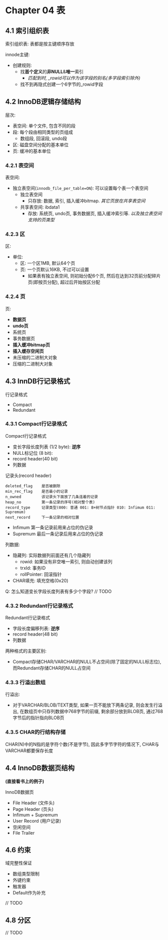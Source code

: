 # Chapter 04 表

## 4.1 索引组织表

索引组织表: 表都是按主键顺序存放

innode主键:
- 创建规则: 
  - 找**首个定义**的**非NULL**&**唯一**索引
    - *匹配到时, _rowid可以作为该字段的别名(多字段索引除外)*
  - 找不到再隐式创建一个6字节的_rowid字段

## 4.2 InnoDB逻辑存储结构


层次:
- 表空间: 单个文件, 包含不同的段
- 段: 每个段由相同类型的页组成
  - 数组段, 回滚段, undo段
- 区: 磁盘空间分配的基本单位
- 页: 缓冲的基本单位

### 4.2.1 表空间

表空间:
- 独立表空间(`innodb_file_per_table=ON`): 可以设置每个表一个表空间
  - 独立表空间
    - 只存放: 数据, 索引, 插入缓冲bitmap. *其它页放在共享表空间*
  - 共享表空间: ibdata1
    - 存放: 系统页, undo页, 事务数据页, 插入缓冲索引等. *以及独立表空间支持的页类型*

### 4.2.3 区

区:
- 单位:
  - 区: 一个区1MB, 默认64个页
  - 页: 一个页默认16KB, 不过可以设置
    - 如果表有独立表空间, 则初始分配6个页, 然后在达到32页前分配碎片页(即按页分配), 超过后开始按区分配


### 4.2.4 页

页:
- **数据页**
- **undo页**
- 系统页
- 事务数据页
- **插入缓冲bitmap页**
- **插入缓存空闲页**
- 未压缩的二进制大对象
- 压缩的二进制大对象


## 4.3 InnDB行记录格式 

行记录格式
- Compact
- Redundant


### 4.3.1 Compact行记录格式 

Compact行记录格式
- 变长字段长度列表 (1/2 byte): **逆序**
- NULL标记位 (8 bit): 
- record header(40 bit)
- 列数据

记录头(record header) 
```
deleted_flag    是否被删除
min_rec_flag    是否最小的记录
n_owned         该记录头下面放了几条连着的记录
heap_no         第一条记录的序号(相对整个表)
record_type     记录类型(000: 普通 001: B+树节点指针 010: Infimum 011: Supremum)
next_record     下一条记录的相对位置
```
- Infimum 第一条记录前用来占位的伪记录
- Supremum 最后一条记录后用来占位的伪记录


列数据:
- 隐藏列: 实际数据列前面还有几个隐藏列
  - rowid: 如果没有非空唯一索引, 则自动创建该列
  - trxId: 事务ID
  - rollPointer: 回滚指针
- CHAR填充: 填充空格(0x20)


Q: 怎么知道变长字段长度列表有多少个字段?
// TODO

### 4.3.2 Redundant行记录格式

Redundant行记录格式
- 字段长度偏移列表: **逆序**
- record header(48 bit)
- 列数据


两种格式的主要区别:
- Compact存储CHAR/VARCHAR的NULL不占空间(除了固定的NULL标志位), 而Redundant存储CHAR的NULL占空间


### 4.3.3 行溢出数组

行溢出:
- 对于VARCHAR/BLOB/TEXT类型, 如果一页不能放下两条记录, 则会发生行溢出, 在数组页中只存列数据中768字节的前缀, 剩余部分放到BLOB页, 通过768字节后的指针指向BLOB页

### 4.3.5 CHAR的行结构存储

CHAR(N)中的N指的是字符个数(不是字节), 因此多字节字符的情况下, CHAR与VARCHAR都要保存长度


## 4.4 InnoDB数据页结构 

**(直接看书上的例子)**

InnoDB数据页
- File Header (文件头)
- Page Header (页头)
- Infimum + Supremum
- User Record (用户记录)
- 空闲空间
- File Trailer

## 4.6 约束

域完整性保证
- 数组类型限制
- 外键约束
- 触发器
- Default作为补充

// TODO

## 4.8 分区

// TODO